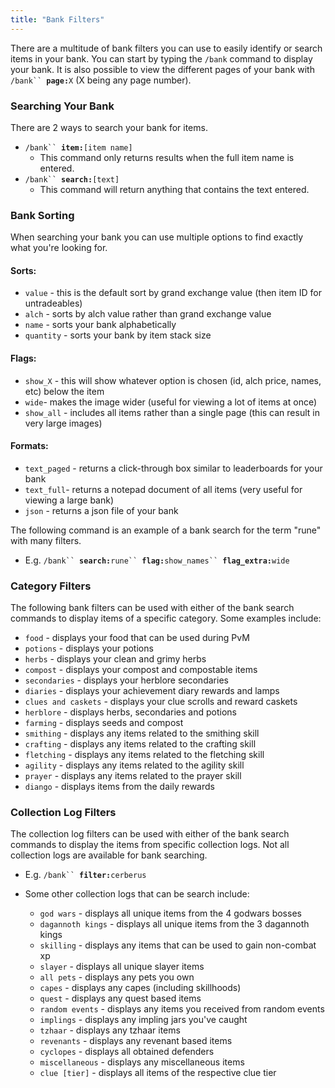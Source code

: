 ```yaml
---
title: "Bank Filters"
---
```


There are a multitude of bank filters you can use to easily identify or search items in your bank. You can start by typing the `/bank` command to display your bank. It is also possible to view the different pages of your bank with `/bank`` `**`page:`**`X` (X being any page number).

### Searching Your Bank

There are 2 ways to search your bank for items.

- `/bank`` `**`item:`**`[item name]`
  - This command only returns results when the full item name is entered.
- `/bank`` `**`search:`**`[text]`
  - This command will return anything that contains the text entered.

### Bank Sorting

When searching your bank you can use multiple options to find exactly what you're looking for.

#### Sorts:

- `value` - this is the default sort by grand exchange value (then item ID for untradeables)
- `alch` - sorts by alch value rather than grand exchange value
- `name` - sorts your bank alphabetically
- `quantity` - sorts your bank by item stack size

#### Flags:

- `show_X` - this will show whatever option is chosen (id, alch price, names, etc) below the item
- `wide`- makes the image wider (useful for viewing a lot of items at once)
- `show_all` - includes all items rather than a single page (this can result in very large images)

#### Formats:

- `text_paged` - returns a click-through box similar to leaderboards for your bank
- `text_full`- returns a notepad document of all items (very useful for viewing a large bank)
- `json` - returns a json file of your bank

The following command is an example of a bank search for the term "rune" with many filters.

- E.g. `/bank`` `**`search:`**`rune`` `**`flag:`**`show_names`` `**`flag_extra:`**`wide`

### Category Filters

The following bank filters can be used with either of the bank search commands to display items of a specific category. Some examples include:

- `food` - displays your food that can be used during PvM
- `potions` - displays your potions
- `herbs` - displays your clean and grimy herbs
- `compost` - displays your compost and compostable items
- `secondaries` - displays your herblore secondaries
- `diaries` - displays your achievement diary rewards and lamps
- `clues and caskets` - displays your clue scrolls and reward caskets
- `herblore` - displays herbs, secondaries and potions
- `farming` - displays seeds and compost
- `smithing` - displays any items related to the smithing skill
- `crafting` - displays any items related to the crafting skill
- `fletching` - displays any items related to the fletching skill
- `agility` - displays any items related to the agility skill
- `prayer` - displays any items related to the prayer skill
- `diango` - displays items from the daily rewards

### Collection Log Filters

The collection log filters can be used with either of the bank search commands to display the items from specific collection logs. Not all collection logs are available for bank searching.

- E.g. `/bank`` `**`filter:`**`cerberus`

- Some other collection logs that can be search include:
  - `god wars` - displays all unique items from the 4 godwars bosses
  - `dagannoth kings` - displays all unique items from the 3 dagannoth kings
  - `skilling` - displays any items that can be used to gain non-combat xp
  - `slayer` - displays all unique slayer items
  - `all pets` - displays any pets you own
  - `capes` - displays any capes (including skillhoods)
  - `quest` - displays any quest based items
  - `random events` - displays any items you received from random events
  - `implings` - displays any impling jars you've caught
  - `tzhaar` - displays any tzhaar items
  - `revenants` - displays any revenant based items
  - `cyclopes` - displays all obtained defenders
  - `miscellaneous` - displays any miscellaneous items
  - `clue [tier]` - displays all items of the respective clue tier
